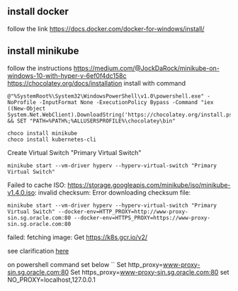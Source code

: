 ## install docker
follow the link https://docs.docker.com/docker-for-windows/install/

## install minikube
follow the instructions https://medium.com/@JockDaRock/minikube-on-windows-10-with-hyper-v-6ef0f4dc158c
https://chocolatey.org/docs/installation
install with command
```
@"%SystemRoot%\System32\WindowsPowerShell\v1.0\powershell.exe" -NoProfile -InputFormat None -ExecutionPolicy Bypass -Command "iex ((New-Object System.Net.WebClient).DownloadString('https://chocolatey.org/install.ps1'))" && SET "PATH=%PATH%;%ALLUSERSPROFILE%\chocolatey\bin"

choco install minikube
choco install kubernetes-cli
```

Create Virtual Switch "Primary Virtual Switch"

`minikube start --vm-driver hyperv --hyperv-virtual-switch "Primary Virtual Switch" `

 Failed to cache ISO: https://storage.googleapis.com/minikube/iso/minikube-v1.4.0.iso: invalid checksum: Error downloading checksum file:
 
 ```
 minikube start --vm-driver hyperv --hyperv-virtual-switch "Primary Virtual Switch" --docker-env=HTTP_PROXY=http://www-proxy-sin.sg.oracle.com:80 --docker-env=HTTPS_PROXY=https://www-proxy-sin.sg.oracle.com:80
 ```
  failed: fetching image: Get https://k8s.gcr.io/v2/
  
  see clarification [here](https://github.com/kubernetes/minikube/issues/3860)

on powershell command set below
``
Set http_proxy=www-proxy-sin.sg.oracle.com:80
Set https_proxy=www-proxy-sin.sg.oracle.com:80
set NO_PROXY=localhost,127.0.0.1
```






